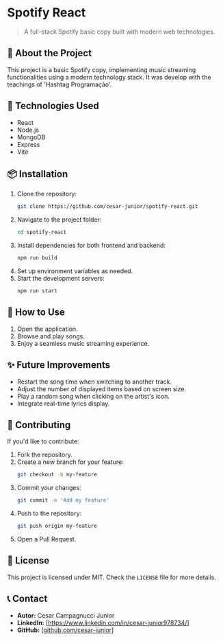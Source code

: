 # Spotify React

> A full-stack Spotify basic copy built with modern web technologies.

## 📌 About the Project

This project is a basic Spotify copy, implementing music streaming functionalities using a modern technology stack. It was develop with the teachings of 'Hashtag Programação'.

## 🚀 Technologies Used

- React
- Node.js
- MongoDB
- Express
- Vite

## 📦 Installation

1. Clone the repository:
   ```sh
   git clone https://github.com/cesar-junior/spotify-react.git
   ```
2. Navigate to the project folder:
   ```sh
   cd spotify-react
   ```
3. Install dependencies for both frontend and backend:
   ```sh
   npm run build
   ```
4. Set up environment variables as needed.
5. Start the development servers:
   ```sh
   npm run start
   ```

## 🎯 How to Use

1. Open the application.
2. Browse and play songs.
3. Enjoy a seamless music streaming experience.

## ✨ Future Improvements

- Restart the song time when switching to another track.
- Adjust the number of displayed items based on screen size.
- Play a random song when clicking on the artist's icon.
- Integrate real-time lyrics display.

## 🤝 Contributing

If you'd like to contribute:

1. Fork the repository.
2. Create a new branch for your feature:
   ```sh
   git checkout -b my-feature
   ```
3. Commit your changes:
   ```sh
   git commit -m 'Add my feature'
   ```
4. Push to the repository:
   ```sh
   git push origin my-feature
   ```
5. Open a Pull Request.

## 📄 License

This project is licensed under MIT. Check the `LICENSE` file for more details.

## 📞 Contact

- **Autor:** Cesar Campagnucci Junior
- **LinkedIn:** [https://www.linkedin.com/in/cesar-junior978734/]
- **GitHub:** [[github.com/cesar-junior](https://github.com/cesar-junior)]
